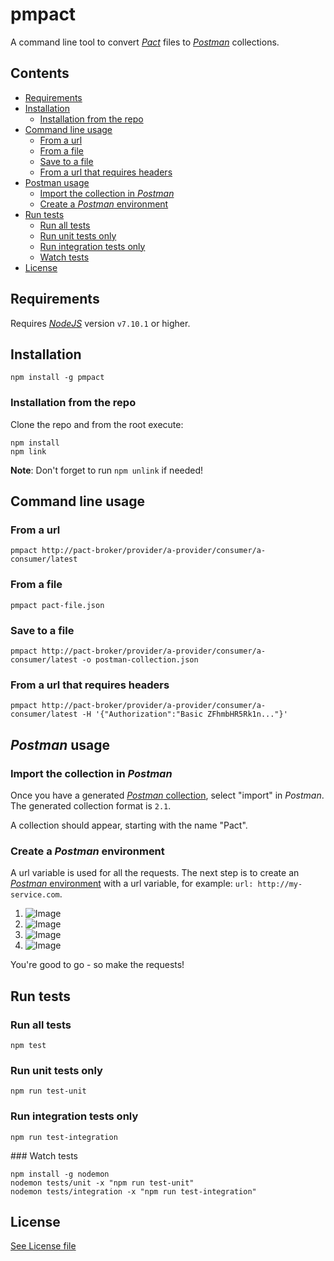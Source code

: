 # pmpact

A command line tool to convert [*Pact*](https://docs.pact.io/) files to [*Postman*](https://www.getpostman.com/) collections.

## Contents

* [Requirements](#requirements)
* [Installation](#installation)
    * [Installation from the repo](#installation-from-the-repo)
* [Command line usage](#command-line-usage)
    * [From a url](#from-a-url)
    * [From a file](#from-a-file)
    * [Save to a file](#save-to-a-file)
    * [From a url that requires headers](#from-a-url-that-requires-headers)
* [Postman usage](#postman-usage)
    * [Import the collection in *Postman*](#import-the-collection-in-postman)
    * [Create a *Postman* environment](#create-a-postman-environment)
* [Run tests](#run-tests)
    * [Run all tests](#run-all-tests)
    * [Run unit tests only](#run-unit-tests-only)
    * [Run integration tests only](#run-integration-tests-only)
    * [Watch tests](#watch-tests)
* [License](#license)

## Requirements

Requires [*NodeJS*](https://nodejs.org/en/) version `v7.10.1` or higher.

## Installation

```
npm install -g pmpact
```

### Installation from the repo

Clone the repo and from the root execute:

```
npm install
npm link
```

**Note**: Don't forget to run `npm unlink` if needed!

## Command line usage

### From a url

```
pmpact http://pact-broker/provider/a-provider/consumer/a-consumer/latest
```

### From a file

```
pmpact pact-file.json
```

### Save to a file

```
pmpact http://pact-broker/provider/a-provider/consumer/a-consumer/latest -o postman-collection.json
```

### From a url that requires headers

```
pmpact http://pact-broker/provider/a-provider/consumer/a-consumer/latest -H '{"Authorization":"Basic ZFhmbHR5Rk1n..."}'
```

## *Postman* usage

### Import the collection in *Postman*

Once you have a generated [*Postman* collection](https://www.getpostman.com/docs/v6/postman/collections/intro_to_collections), select "import" in *Postman*. The generated collection format is `2.1`.

A collection should appear, starting with the name "Pact".

### Create a *Postman* environment

A url variable is used for all the requests. The next step is to create an [*Postman* environment](https://www.getpostman.com/docs/v6/postman/environments_and_globals/intro_to_environments_and_globals) with a url variable, for example: `url: http://my-service.com`.

1. ![Image](labs/assets/postman-environment/step1.png?raw=true)  
2. ![Image](labs/assets/postman-environment/step2.png?raw=true)  
3. ![Image](labs/assets/postman-environment/step3.png?raw=true)  
4. ![Image](labs/assets/postman-environment/step4.png?raw=true)  

You're good to go - so make the requests!

## Run tests

### Run all tests

```
npm test
```

### Run unit tests only

```
npm run test-unit
```

### Run integration tests only

```
npm run test-integration
```

### Watch tests

```
npm install -g nodemon
nodemon tests/unit -x "npm run test-unit"
nodemon tests/integration -x "npm run test-integration"
```

## License

[See License file](https://github.com/ITV/pmpact/blob/master/LICENSE.md)
